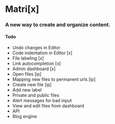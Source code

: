 Matri[x]
====

### A new way to create and organize content.

#### Todo

* Undo changes in Editor
* Code indentation in Editor [x]
* File labeling [x]
* Link autocompletion [x]
* Admin dashboard [x]
* Open files [ip]
* Mapping new files to permanent urls [ip]
* Create new file [ip]
* Add new label
* Private and public files
* Alert messages for bad input
* View and edit files from dashboard
* API
* Blog engine
